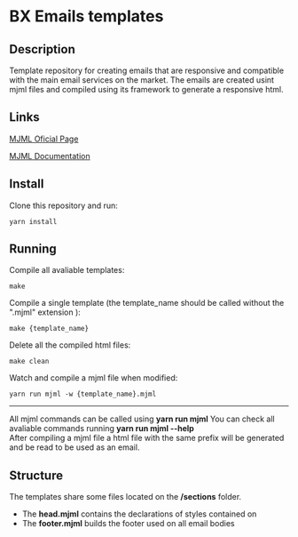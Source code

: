 # BX Emails templates


## Description

Template repository for creating emails that are responsive and compatible with the main email services on the market. The emails are created usint mjml files and compiled using its framework to generate a responsive html.

## Links

[MJML Oficial Page](https://mjml.io/)

[MJML Documentation](https://documentation.mjml.io/)


## Install

Clone this repository and run:

    yarn install


## Running

Compile all avaliable templates:

    make 
Compile a single template (the template_name should be called without the ".mjml" extension ):

    make {template_name} 
 

Delete all the compiled html files:

    make clean


Watch and compile a mjml file when modified:

    yarn run mjml -w {template_name}.mjml

----
All mjml commands can be called using <b>yarn run mjml</b>
You can check all avaliable commands running <b>yarn run mjml --help</b>
<br/>
After compiling a mjml file a html file with the same prefix will be generated and be read to be used as an email.
<br/>

## Structure

The templates share some files located on the <b>/sections</b> folder.

- The <b>head.mjml</b> contains the declarations of styles contained on <mj-head>
- The <b>footer.mjml</b> builds the footer used on all email bodies

